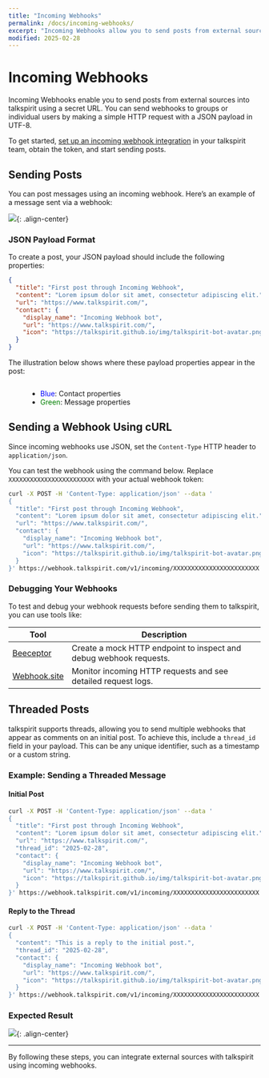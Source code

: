 ```yaml
---
title: "Incoming Webhooks"
permalink: /docs/incoming-webhooks/
excerpt: "Incoming Webhooks allow you to send posts from external sources into talkspirit."
modified: 2025-02-28
---
```


# Incoming Webhooks

Incoming Webhooks enable you to send posts from external sources into talkspirit using a secret URL. You can send webhooks to groups or individual users by making a simple HTTP request with a JSON payload in UTF-8.

To get started, [set up an incoming webhook integration][create-incoming-webhook] in your talkspirit team, obtain the token, and start sending posts.

## Sending Posts

You can post messages using an incoming webhook. Here’s an example of a message sent via a webhook:

![](/img/docs/post-through-incoming-webhook3.png){: .align-center}

### JSON Payload Format

To create a post, your JSON payload should include the following properties:

```json
{
  "title": "First post through Incoming Webhook",
  "content": "Lorem ipsum dolor sit amet, consectetur adipiscing elit.",
  "url": "https://www.talkspirit.com/",
  "contact": {
    "display_name": "Incoming Webhook bot",
    "url": "https://www.talkspirit.com/",
    "icon": "https://talkspirit.github.io/img/talkspirit-bot-avatar.png"
  }
}
```

The illustration below shows where these payload properties appear in the post:

<figure>
  <img src="/img/docs/post-webhook.png" alt="">
  <figcaption>
    <ul>
      <li><span style="color:blue">Blue</span>: Contact properties</li>
      <li><span style="color:green">Green</span>: Message properties</li>
    </ul>
  </figcaption>
</figure>

## Sending a Webhook Using cURL

Since incoming webhooks use JSON, set the `Content-Type` HTTP header to `application/json`.

You can test the webhook using the command below. Replace `XXXXXXXXXXXXXXXXXXXXXXXX` with your actual webhook token:

```sh
curl -X POST -H 'Content-Type: application/json' --data '
{
  "title": "First post through Incoming Webhook",
  "content": "Lorem ipsum dolor sit amet, consectetur adipiscing elit.",
  "url": "https://www.talkspirit.com/",
  "contact": {
    "display_name": "Incoming Webhook bot",
    "url": "https://www.talkspirit.com/",
    "icon": "https://talkspirit.github.io/img/talkspirit-bot-avatar.png"
  }
}' https://webhook.talkspirit.com/v1/incoming/XXXXXXXXXXXXXXXXXXXXXXXX
```

### Debugging Your Webhooks

To test and debug your webhook requests before sending them to talkspirit, you can use tools like:

| Tool | Description |
|------|------------|
| [Beeceptor](https://beeceptor.com/) | Create a mock HTTP endpoint to inspect and debug webhook requests. |
| [Webhook.site](https://webhook.site/) | Monitor incoming HTTP requests and see detailed request logs. |

## Threaded Posts

talkspirit supports threads, allowing you to send multiple webhooks that appear as comments on an initial post. To achieve this, include a `thread_id` field in your payload. This can be any unique identifier, such as a timestamp or a custom string.

### Example: Sending a Threaded Message

#### Initial Post

```sh
curl -X POST -H 'Content-Type: application/json' --data '
{
  "title": "First post through Incoming Webhook",
  "content": "Lorem ipsum dolor sit amet, consectetur adipiscing elit.",
  "url": "https://www.talkspirit.com/",
  "thread_id": "2025-02-28",
  "contact": {
    "display_name": "Incoming Webhook bot",
    "url": "https://www.talkspirit.com/",
    "icon": "https://talkspirit.github.io/img/talkspirit-bot-avatar.png"
  }
}' https://webhook.talkspirit.com/v1/incoming/XXXXXXXXXXXXXXXXXXXXXXXX
```

#### Reply to the Thread

```sh
curl -X POST -H 'Content-Type: application/json' --data '
{
  "content": "This is a reply to the initial post.",
  "thread_id": "2025-02-28",
  "contact": {
    "display_name": "Incoming Webhook bot",
    "url": "https://www.talkspirit.com/",
    "icon": "https://talkspirit.github.io/img/talkspirit-bot-avatar.png"
  }
}' https://webhook.talkspirit.com/v1/incoming/XXXXXXXXXXXXXXXXXXXXXXXX
```

### Expected Result

![](/img/docs/post-through-incoming-webhook4.png){: .align-center}

---

By following these steps, you can integrate external sources with talkspirit using incoming webhooks.

[create-incoming-webhook]: /docs/create-incoming-webhook/
